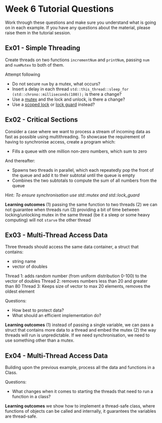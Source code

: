 Week 6 Tutorial Questions
=========================

Work through these questions and make sure you understand what is going on in each example. If you have any questions about the material, please raise them in the tutorial session.

Ex01 - Simple Threading
-----------------------------------------

Create threads on two functions `incrementNum` and `printNum`, passing `num` and `numMutex` to both of them.

Attempt following

* Do not secure `num` by a mutex, what occurs?
* Insert a delay in each thread `std::this_thread::sleep_for (std::chrono::milliseconds(100));` is there a change?
* Use a [mutex](https://en.cppreference.com/w/cpp/thread/mutex) and the lock and unlock, is there a change?
* Use a [scoped lock](https://en.cppreference.com/w/cpp/thread/scoped_lock) or [lock guard](https://en.cppreference.com/w/cpp/thread/lock_guard) instead?

Ex02 - Critical Sections
-----------------------------------------

Consider a case where we want to process a stream of incoming data as fast as possible using multithreading.
To showcase the requirement of having to synchronise access, create a program which:

* Fills a queue with one million non-zero numbers, which sum to zero

And thereafter:

* Spawns two threads in parallel, which each repeatedly pop the front of the queue and add it to their subtotal until the queue is empty
* Combines the two subtotals to compute the sum of all numbers from the queue

Hint: _To ensure synchronisation use std::mutex and std::lock_guard_

**Learning outcomes** (1) passing the same function to two threads (2) we can not guarantee when threads run (3) providing a bit of time between locking/unlocking mutex in the same thread (be it a sleep or some heavy computing) will not `starve` the other thread

Ex03 - Multi-Thread Access Data 
-------------------------

Three threads should access the same data container, a struct that contains:
* string name
* vector of doubles

Thread 1: adds random number (from uniform distribution 0-100) to the vector of doubles 
Thread 2: removes numbers less than 20 and greater than 80
Thread 3: Keeps size of vector to max 20 elements, removes the oldest element

Questions:
* How best to protect data?
* What should an efficient implementation do?

**Learning outcomes** (1) instead of passing a single variable, we can pass a struct that contains more data to a thread and embed the mutex (2) the way threads will run is unpredictable. If we need synchronisation, we need to use something other than a mutex.

Ex04 - Multi-Thread Access Data 
-------------------------

Building upon the previous example, process all the data and functions in a Class.

Questions:
* What changes when it comes to starting the threads that need to run a function in a class? 

**Learning outcomes** we show how to implement a thread-safe class, where functions of objects can be called and internally, it guarantees the variables are thread-safe. 
